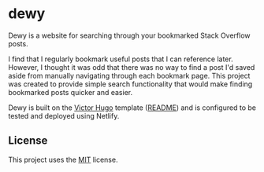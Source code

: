 # dewy

Dewy is a website for searching through your bookmarked Stack Overflow posts. 

I find that I regularly bookmark useful posts that I can reference later. However, I thought it was odd that there was no way to find a post I'd saved aside from manually navigating through each bookmark page. This project was created to provide simple search functionality that would make finding bookmarked posts quicker and easier.

Dewy is built on the [Victor Hugo](https://github.com/netlify-templates/victor-hugo) template ([README](VICTOR_HUGO_README.md)) and is configured to be tested and deployed using Netlify.

## License

This project uses the [MIT](LICENSE) license.
